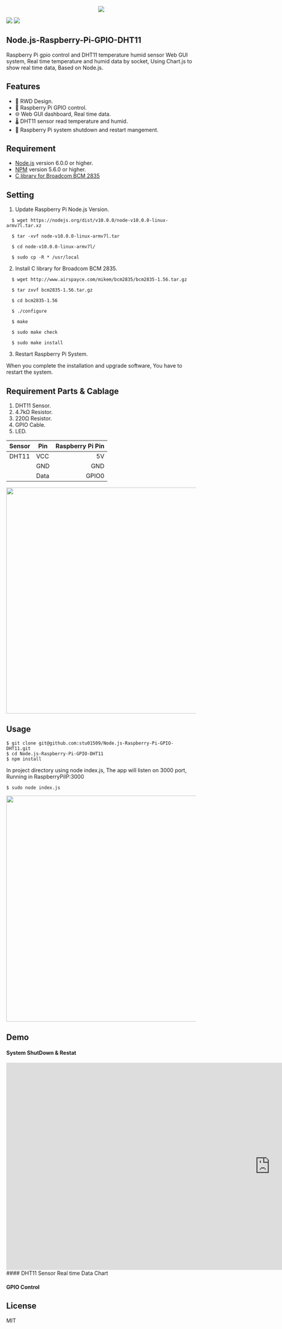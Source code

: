 <p align=center>
<img src="https://i.imgur.com/KuExNfQ.png">
</p>


<a target="_blank" href="http://nodejs.org/download/" title="Node version"><img src="https://img.shields.io/badge/node.js-%3E=_6.0-green.svg"></a>
<a target="_blank" href="https://opensource.org/licenses/MIT" title="License: MIT"><img src="https://img.shields.io/badge/License-MIT-blue.svg"></a>


## Node.js-Raspberry-Pi-GPIO-DHT11

Raspberry Pi gpio control and DHT11 temperature humid sensor Web GUI system,
Real time temperature and humid data by socket, Using Chart.js to show real time data,
Based on Node.js.

## Features

  * 📱 RWD Design.
  * 🔘 Raspberry Pi GPIO control.
  * 🌐 Web GUI dashboard, Real time data.
  * 🌡️ DHT11 sensor read temperature and humid.
  * 🔄 Raspberry Pi system shutdown and restart mangement.

## Requirement
  
  * [Node.js](https://nodejs.org/en/) version 6.0.0 or higher.
  * [NPM](https://www.npmjs.com/) version 5.6.0 or higher.
  * [C library for Broadcom BCM 2835](http://www.airspayce.com/mikem/bcm2835/)
  
## Setting

1. Update Raspberry Pi Node.js Version.

```Shell
  $ wget https://nodejs.org/dist/v10.0.0/node-v10.0.0-linux-armv7l.tar.xz

  $ tar -xvf node-v10.0.0-linux-armv7l.tar

  $ cd node-v10.0.0-linux-armv7l/
  
  $ sudo cp -R * /usr/local

```

2. Install C library for Broadcom BCM 2835.

```Shell
  $ wget http://www.airspayce.com/mikem/bcm2835/bcm2835-1.56.tar.gz

  $ tar zxvf bcm2835-1.56.tar.gz
  
  $ cd bcm2835-1.56

  $ ./configure

  $ make

  $ sudo make check

  $ sudo make install

```

3. Restart Raspberry Pi System.

When you complete the installation and upgrade software, You have to restart the system.

## Requirement Parts & Cablage

1. DHT11 Sensor.
2. 4.7kΩ Resistor.
3. 220Ω Resistor.
4. GPIO Cable.
5. LED.

|Sensor |Pin    |Raspberry Pi Pin|
|-------|-------|-------------:|
|DHT11  |VCC    |5V            |
|       |GND    |GND           |
|       |Data   |GPIO0         |

<img width="600" src="https://i.imgur.com/2ZH0AQT.png">

## Usage

```Shell
$ git clone git@github.com:stu01509/Node.js-Raspberry-Pi-GPIO-DHT11.git
$ cd Node.js-Raspberry-Pi-GPIO-DHT11
$ npm install 

```

In project directory using node index.js, The app will listen on 3000 port, Running in RaspberryPiIP:3000
```Shell
$ sudo node index.js

```
<img width="600" src="https://i.imgur.com/sJTCEnZ.gif">

## Demo

#### System ShutDown & Restat
<iframe width="1400" height="550" src="https://www.youtube.com/embed/WXz5ggWBpFc" frameborder="0" allowfullscreen></iframe>
#### DHT11 Sensor Real time Data Chart

#### GPIO Control


## License

MIT
